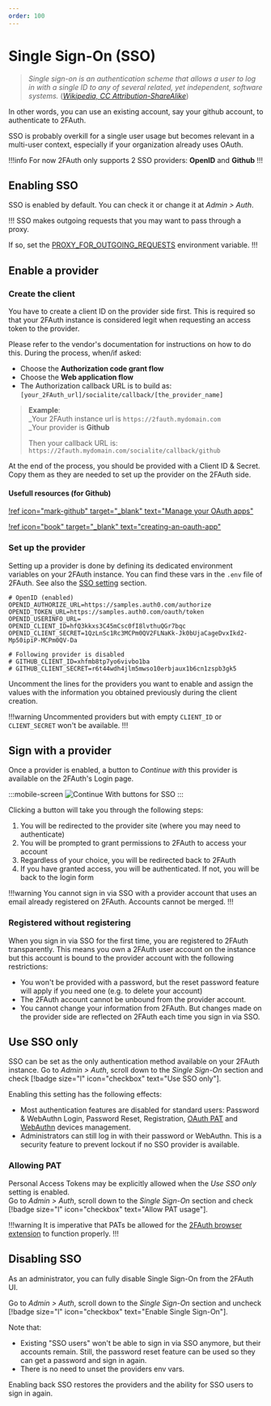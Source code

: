 ```yaml
---
order: 100
---
```

# Single Sign-On (SSO)

> _Single sign-on is an authentication scheme that allows a user to log in with a single ID to any of several related, yet independent, software systems._ ([_Wikipedia, CC Attribution-ShareAlike_](https://en.wikipedia.org/wiki/Single_sign-on))

In other words, you can use an existing account, say your github account, to authenticate to 2FAuth.

SSO is probably overkill for a single user usage but becomes relevant in a multi-user context, especially if your organization already uses OAuth.

!!!info
For now 2FAuth only supports 2 SSO providers: __OpenID__ and __Github__
!!!

## Enabling SSO

SSO is enabled by default. You can check it or change it at _Admin > Auth_.

!!!
SSO makes outgoing requests that you may want to pass through a proxy.

If so, set the [PROXY_FOR_OUTGOING_REQUESTS](/getting-started/config/env-vars/#proxy_for_outgoing_requests) environment variable.
!!!

## Enable a provider

### Create the client

You have to create a client ID on the provider side first. This is required so that your 2FAuth instance is considered legit when requesting an access token to the provider.

Please refer to the vendor's documentation for instructions on how to do this. During the process, when/if asked:

- Choose the __Authorization code grant flow__
- Choose the __Web application flow__
- The Authorization callback URL is to build as:  
  `[your_2FAuth_url]/socialite/callback/[the_provider_name]`

> __Example__:  
>_Your 2FAuth instance url is `https://2fauth.mydomain.com`  
>_Your provider is __Github__  
>
> Then your callback URL is:  
> `https://2fauth.mydomain.com/socialite/callback/github`

At the end of the process, you should be provided with a Client ID & Secret. Copy them as they are needed to set up the provider on the 2FAuth side.

#### Usefull resources (for Github)

[!ref icon="mark-github" target="_blank" text="Manage your OAuth apps"](https://github.com/settings/developers)

[!ref icon="book" target="_blank" text="creating-an-oauth-app"](https://docs.github.com/en/apps/oauth-apps/building-oauth-apps/creating-an-oauth-app)

### Set up the provider

Setting up a provider is done by defining its dedicated environment variables on your 2FAuth instance. You can find these vars in the `.env` file of 2FAuth. See also the [SSO setting](/getting-started/config/env-vars/#sso-setting) section.

```env
# OpenID (enabled)
OPENID_AUTHORIZE_URL=https://samples.auth0.com/authorize
OPENID_TOKEN_URL=https://samples.auth0.com/oauth/token
OPENID_USERINFO_URL=
OPENID_CLIENT_ID=hfQ3kkxs3C45mCsc0fI8lvthuQGr7bqc
OPENID_CLIENT_SECRET=1QzLnSc1Rc3MCPm0QV2FLNaKk-Jk0bUjaCageDvxIkd2-Mp50ipiP-MCPm0QV-Da

# Following provider is disabled
# GITHUB_CLIENT_ID=xhfmb8tp7yo6vivbo1ba
# GITHUB_CLIENT_SECRET=r6t44wdh4jlm5mwso10erbjaux1b6cn1zspb3gk5
```

Uncomment the lines for the providers you want to enable and assign the values with the information you obtained previously during the client creation.

!!!warning
Uncommented providers but with empty `CLIENT_ID` or `CLIENT_SECRET` won't be available.
!!!

## Sign with a provider

Once a provider is enabled, a button to _Continue with_ this provider is available on the 2FAuth's Login page.

:::mobile-screen
![_Continue With_ buttons for SSO](/static/auth_sso_login.png)
:::

Clicking a button will take you through the following steps:

1. You will be redirected to the provider site (where you may need to authenticate)
2. You will be prompted to grant permissions to 2FAuth to access your account
3. Regardless of your choice, you will be redirected back to 2FAuth
4. If you have granted access, you will be authenticated. If not, you will be back to the login form

!!!warning
You cannot sign in via SSO with a provider account that uses an email already registered on 2FAuth. Accounts cannot be merged.
!!!

### Registered without registering

When you sign in via SSO for the first time, you are registered to 2FAuth transparently. This means you own a 2FAuth user account on the instance but this account is bound to the provider account with the following restrictions:

- You won't be provided with a password, but the reset password feature will apply if you need one (e.g. to delete your account)
- The 2FAuth account cannot be unbound from the provider account.
- You cannot change your information from 2FAuth. But changes made on the provider side are reflected on 2FAuth each time you sign in via SSO.

## Use SSO only

SSO can be set as the only authentication method available on your 2FAuth instance. Go to _Admin > Auth_, scroll down to the _Single Sign-On_ section and check [!badge size="l" icon="checkbox" text="Use SSO only"].

Enabling this setting has the following effects:

- Most authentication features are disabled for standard users: Password & WebAuthn Login, Password Reset, Registration, [OAuth PAT](/security/authentication/pat/) and [WebAuthn](/security/authentication/webauthn/) devices management.
- Administrators can still log in with their password or WebAuthn. This is a security feature to prevent lockout if no SSO provider is available.

### Allowing PAT

Personal Access Tokens may be explicitly allowed when the _Use SSO only_ setting is enabled.  
Go to _Admin > Auth_, scroll down to the _Single Sign-On_ section and check [!badge size="l" icon="checkbox" text="Allow PAT usage"].

!!!warning
It is imperative that PATs be allowed for the [2FAuth browser extension](/#browser-extensions) to function properly.
!!!

## Disabling SSO

As an administrator, you can fully disable Single Sign-On from the 2FAuth UI.

Go to _Admin > Auth_, scroll down to the _Single Sign-On_ section and uncheck [!badge size="l" icon="checkbox" text="Enable Single Sign-On"].

Note that:

- Existing "SSO users" won't be able to sign in via SSO anymore, but their accounts remain. Still, the password reset feature can be used so they can get a password and sign in again.
- There is no need to unset the providers env vars.

Enabling back SSO restores the providers and the ability for SSO users to sign in again.
